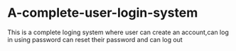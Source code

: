 # A-complete-user-login-system
This is a complete loging system where user can create an account,can log in using password can reset their password and can log out
